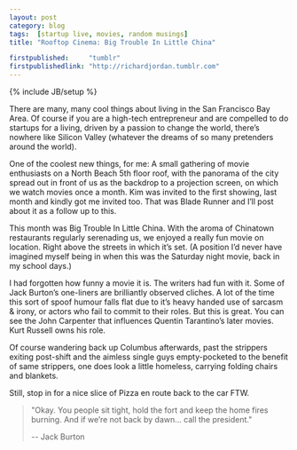 ```yaml
---
layout: post
category: blog
tags:  [startup live, movies, random musings]
title: "Rooftop Cinema: Big Trouble In Little China"

firstpublished:     "tumblr"
firstpublishedlink: "http://richardjordan.tumblr.com"
---
```

{% include JB/setup %}

There are many, many cool things about living in the San Francisco Bay Area.  Of course if you are a high-tech entrepreneur and are compelled to do startups for a living, driven by a passion to change the world, there’s nowhere like Silicon Valley (whatever the dreams of so many pretenders around the world).

One of the coolest new things, for me:  A small gathering of movie enthusiasts on a North Beach 5th floor roof, with the panorama of the city spread out in front of us as the backdrop to a projection screen, on which we watch movies once a month.  Kim was invited to the first showing, last month and kindly got me invited too.  That was Blade Runner and I’ll post about it as a follow up to this.

This month was Big Trouble In Little China.  With the aroma of Chinatown restaurants regularly serenading us, we enjoyed a really fun movie on location.  Right above the streets in which it’s set. (A position I’d never have imagined myself being in when this was the Saturday night movie, back in my school days.)

I had forgotten how funny a movie it is.  The writers had fun with it. Some of Jack Burton’s one-liners are brilliantly observed cliches.  A lot of the time this sort of spoof humour falls flat due to it’s heavy handed use of sarcasm & irony, or actors who fail to commit to their roles.  But this is great.  You can see the John Carpenter that influences Quentin Tarantino’s later movies.  Kurt Russell owns his role.

Of course wandering back up Columbus afterwards, past the strippers exiting post-shift and the aimless single guys empty-pocketed to the benefit of same strippers, one does look a little homeless, carrying folding chairs and blankets.  

Still, stop in for a nice slice of Pizza en route back to the car FTW.

> "Okay. You people sit tight, hold the fort and keep the home fires burning. And if we’re not back by dawn… call the president."  
> 
> -- Jack Burton
